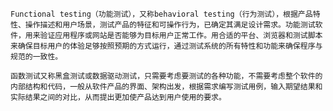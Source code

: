     Functional testing（功能测试），又称behavioral testing（行为测试），根据产品特性、操作描述和用户场景，测试产品的特征和可操作行为，已确定其满足设计需求。功能测试软件，用来验证应用程序或网站是否能够为目标用户正常工作。用合适的平台、浏览器和测试脚本来确保目标用户的体验足够按照预期的方式运行，通过测试系统的所有特性和功能来确保程序与规范的一致性。

    函数测试又称黑盒测试或数据驱动测试，只需要考虑要测试的各种功能，不需要考虑整个软件的内部结构和代码，一般从软件产品的界面、架构出发，根据需求编写测试用例，输入期望结果和实际结果之间的对比，从而提出更加使产品达到用户使用的要求。
